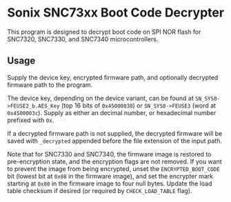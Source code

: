 Sonix SNC73xx Boot Code Decrypter
=================================

This program is designed to decrypt boot code on SPI NOR flash for SNC7320, SNC7330, and SNC7340 microcontrollers.

Usage
-----

Supply the device key, encrypted firmware path, and optionally decrypted firmware path to the program.

The device key, depending on the device variant, can be found at `SN_SYS0->FEUSE2_b.AES_Key` (top 16 bits of `0x45000038`)
or `SN_SYS0->FEUSE3` (word at `0x4500003c`). Supply as either an decimal number, or hexadecimal number prefixed with `0x`.

If a decrypted firmware path is not supplied, the decrypted firmware will be saved with `_decrypted` appended before
the file extension of the input path.

Note that for SNC7330 and SNC7340, the firmware image is restored to pre-encryption state, and the encryption flags are
not removed. If you want to prevent the image from being encrypted, unset the `ENCRYPTED_BOOT_CODE` bit (lowest bit at
`0x08` in the firmware image), and set the encrypter mark starting at `0x80` in the firmware image to four null bytes.
Update the load table checksum if desired (or required by `CHECK_LOAD_TABLE` flag).
